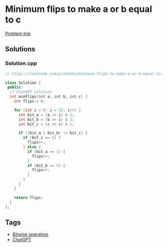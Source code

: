 # Minimum flips to make a or b equal to c

[Problem link](https://leetcode.com/problems/minimum-flips-to-make-a-or-b-equal-to-c/)

## Solutions


### Solution.cpp
```cpp
// https://leetcode.com/problems/minimum-flips-to-make-a-or-b-equal-to-c/

class Solution {
 public:
  // ChatGPT solution
  int minFlips(int a, int b, int c) {
    int flips = 0;

    for (int i = 0; i < 32; i++) {
      int bit_a = (a >> i) & 1;
      int bit_b = (b >> i) & 1;
      int bit_c = (c >> i) & 1;

      if ((bit_a | bit_b) != bit_c) {
        if (bit_c == 1) {
          flips++;
        } else {
          if (bit_a == 1) {
            flips++;
          }
          if (bit_b == 1) {
            flips++;
          }
        }
      }
    }

    return flips;
  }
};
```
## Tags

* [Bitwise operation](/README.md#Bitwise_operation)
* [ChatGPT](/README.md#ChatGPT)
